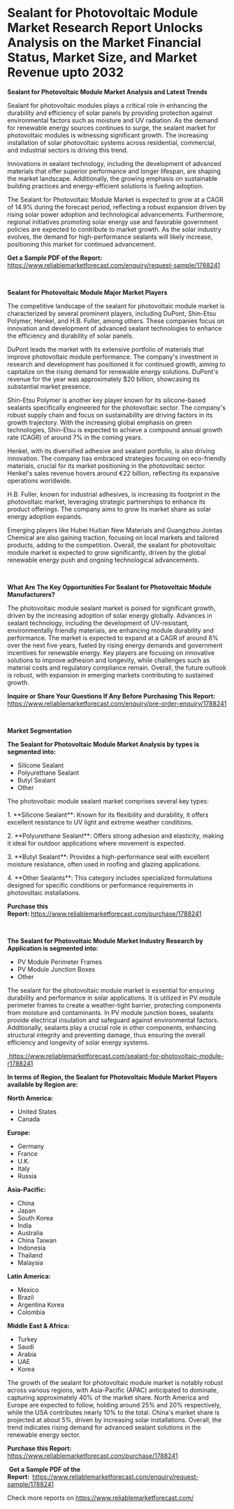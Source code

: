 <p><h1>Sealant for Photovoltaic Module Market Research Report Unlocks Analysis on the Market Financial Status, Market Size, and Market Revenue upto 2032</h1></p><p><strong>Sealant for Photovoltaic Module Market Analysis and Latest Trends</strong></p>
<p><p>Sealant for photovoltaic modules plays a critical role in enhancing the durability and efficiency of solar panels by providing protection against environmental factors such as moisture and UV radiation. As the demand for renewable energy sources continues to surge, the sealant market for photovoltaic modules is witnessing significant growth. The increasing installation of solar photovoltaic systems across residential, commercial, and industrial sectors is driving this trend. </p><p>Innovations in sealant technology, including the development of advanced materials that offer superior performance and longer lifespan, are shaping the market landscape. Additionally, the growing emphasis on sustainable building practices and energy-efficient solutions is fueling adoption. </p><p>The Sealant for Photovoltaic Module Market is expected to grow at a CAGR of 14.9% during the forecast period, reflecting a robust expansion driven by rising solar power adoption and technological advancements. Furthermore, regional initiatives promoting solar energy use and favorable government policies are expected to contribute to market growth. As the solar industry evolves, the demand for high-performance sealants will likely increase, positioning this market for continued advancement.</p></p>
<p><strong>Get a Sample PDF of the Report:&nbsp;</strong> <a href="https://www.reliablemarketforecast.com/enquiry/request-sample/1788241?utm_campaign=2272&utm_medium=2&utm_source=Github&utm_content=ia&utm_term=02022025&utm_id=sealant-for-photovoltaic-module">https://www.reliablemarketforecast.com/enquiry/request-sample/1788241</a></p>
<p>&nbsp;</p>
<p><strong>Sealant for Photovoltaic Module Major Market Players</strong></p>
<p><p>The competitive landscape of the sealant for photovoltaic module market is characterized by several prominent players, including DuPont, Shin-Etsu Polymer, Henkel, and H.B. Fuller, among others. These companies focus on innovation and development of advanced sealant technologies to enhance the efficiency and durability of solar panels.</p><p>DuPont leads the market with its extensive portfolio of materials that improve photovoltaic module performance. The company's investment in research and development has positioned it for continued growth, aiming to capitalize on the rising demand for renewable energy solutions. DuPont's revenue for the year was approximately $20 billion, showcasing its substantial market presence.</p><p>Shin-Etsu Polymer is another key player known for its silicone-based sealants specifically engineered for the photovoltaic sector. The company's robust supply chain and focus on sustainability are driving factors in its growth trajectory. With the increasing global emphasis on green technologies, Shin-Etsu is expected to achieve a compound annual growth rate (CAGR) of around 7% in the coming years.</p><p>Henkel, with its diversified adhesive and sealant portfolio, is also driving innovation. The company has embraced strategies focusing on eco-friendly materials, crucial for its market positioning in the photovoltaic sector. Henkel's sales revenue hovers around €22 billion, reflecting its expansive operations worldwide.</p><p>H.B. Fuller, known for industrial adhesives, is increasing its footprint in the photovoltaic market, leveraging strategic partnerships to enhance its product offerings. The company aims to grow its market share as solar energy adoption expands.</p><p>Emerging players like Hubei Huitian New Materials and Guangzhou Jointas Chemical are also gaining traction, focusing on local markets and tailored products, adding to the competition. Overall, the sealant for photovoltaic module market is expected to grow significantly, driven by the global renewable energy push and ongoing technological advancements.</p></p>
<p>&nbsp;</p>
<p><strong>What Are The Key Opportunities For Sealant for Photovoltaic Module Manufacturers?</strong></p>
<p><p>The photovoltaic module sealant market is poised for significant growth, driven by the increasing adoption of solar energy globally. Advances in sealant technology, including the development of UV-resistant, environmentally friendly materials, are enhancing module durability and performance. The market is expected to expand at a CAGR of around 8% over the next five years, fueled by rising energy demands and government incentives for renewable energy. Key players are focusing on innovative solutions to improve adhesion and longevity, while challenges such as material costs and regulatory compliance remain. Overall, the future outlook is robust, with expansion in emerging markets contributing to sustained growth.</p></p>
<p><strong>Inquire or Share Your Questions If Any Before Purchasing This Report:</strong> <a href="https://www.reliablemarketforecast.com/enquiry/pre-order-enquiry/1788241?utm_campaign=2272&utm_medium=2&utm_source=Github&utm_content=ia&utm_term=02022025&utm_id=sealant-for-photovoltaic-module">https://www.reliablemarketforecast.com/enquiry/pre-order-enquiry/1788241</a></p>
<p>&nbsp;</p>
<p><strong>Market Segmentation</strong></p>
<p><strong>The Sealant for Photovoltaic Module Market Analysis by types is segmented into:</strong></p>
<p><ul><li>Silicone Sealant</li><li>Polyurethane Sealant</li><li>Butyl Sealant</li><li>Other</li></ul></p>
<p><p>The photovoltaic module sealant market comprises several key types: </p><p>1. **Silicone Sealant**: Known for its flexibility and durability, it offers excellent resistance to UV light and extreme weather conditions.</p><p>   </p><p>2. **Polyurethane Sealant**: Offers strong adhesion and elasticity, making it ideal for outdoor applications where movement is expected.</p><p>3. **Butyl Sealant**: Provides a high-performance seal with excellent moisture resistance, often used in roofing and glazing applications. </p><p>4. **Other Sealants**: This category includes specialized formulations designed for specific conditions or performance requirements in photovoltaic installations.</p></p>
<p><strong>Purchase this Report:&nbsp;</strong><a href="https://www.reliablemarketforecast.com/purchase/1788241?utm_campaign=2272&utm_medium=2&utm_source=Github&utm_content=ia&utm_term=02022025&utm_id=sealant-for-photovoltaic-module">https://www.reliablemarketforecast.com/purchase/1788241</a></p>
<p>&nbsp;</p>
<p><strong>The Sealant for Photovoltaic Module Market Industry Research by Application is segmented into:</strong></p>
<p><ul><li>PV Module Perimeter Frames</li><li>PV Module Junction Boxes</li><li>Other</li></ul></p>
<p><p>The sealant for the photovoltaic module market is essential for ensuring durability and performance in solar applications. It is utilized in PV module perimeter frames to create a weather-tight barrier, protecting components from moisture and contaminants. In PV module junction boxes, sealants provide electrical insulation and safeguard against environmental factors. Additionally, sealants play a crucial role in other components, enhancing structural integrity and preventing damage, thus ensuring the overall efficiency and longevity of solar energy systems.</p></p>
<p><a href="https://www.reliablemarketforecast.com/sealant-for-photovoltaic-module-r1788241?utm_campaign=2272&utm_medium=2&utm_source=Github&utm_content=ia&utm_term=02022025&utm_id=sealant-for-photovoltaic-module">&nbsp;https://www.reliablemarketforecast.com/sealant-for-photovoltaic-module-r1788241</a></p>
<p><strong>In terms of Region, the Sealant for Photovoltaic Module Market Players available by Region are:</strong></p>
<p>
    <p> <strong> North America: </strong>
        <ul>
            <li>United States</li>
            <li>Canada</li>
        </ul>
        </p> 
    <p> <strong> Europe: </strong>
        <ul>
            <li>Germany</li>
            <li>France</li>
            <li>U.K.</li>
            <li>Italy</li>
            <li>Russia</li>
        </ul>
        </p> 
    <p> <strong> Asia-Pacific: </strong>
        <ul>
            <li>China</li>
            <li>Japan</li>
            <li>South Korea</li>
            <li>India</li>
            <li>Australia</li>
            <li>China Taiwan</li>
            <li>Indonesia</li>
            <li>Thailand</li>
            <li>Malaysia</li>
        </ul>
        </p> 
    <p> <strong> Latin America: </strong>
        <ul>
            <li>Mexico</li>
            <li>Brazil</li>
            <li>Argentina Korea</li>
            <li>Colombia</li>
        </ul>
        </p> 
    <p> <strong> Middle East & Africa: </strong>
        <ul>
            <li>Turkey</li>
            <li>Saudi</li>
            <li>Arabia</li>
            <li>UAE</li>
            <li>Korea</li>
        </ul>
    </p>
    </p>
<p><p>The growth of the sealant for photovoltaic module market is notably robust across various regions, with Asia-Pacific (APAC) anticipated to dominate, capturing approximately 40% of the market share. North America and Europe are expected to follow, holding around 25% and 20% respectively, while the USA contributes nearly 10% to the total. China's market share is projected at about 5%, driven by increasing solar installations. Overall, the trend indicates rising demand for advanced sealant solutions in the renewable energy sector.</p></p>
<p><strong>Purchase this Report: </strong><a href="https://www.reliablemarketforecast.com/purchase/1788241?utm_campaign=2272&utm_medium=2&utm_source=Github&utm_content=ia&utm_term=02022025&utm_id=sealant-for-photovoltaic-module">https://www.reliablemarketforecast.com/purchase/1788241</a></p>
<p>&nbsp;<strong>Get a Sample PDF of the Report:&nbsp;&nbsp;</strong><a href="https://www.reliablemarketforecast.com/enquiry/request-sample/1788241?utm_campaign=2272&utm_medium=2&utm_source=Github&utm_content=ia&utm_term=02022025&utm_id=sealant-for-photovoltaic-module">https://www.reliablemarketforecast.com/enquiry/request-sample/1788241</a></p>
<p><strong></strong></p>
<p>Check more reports on <a href="https://www.reliablemarketforecast.com/?utm_campaign=2272&utm_medium=2&utm_source=Github&utm_content=ia&utm_term=02022025&utm_id=sealant-for-photovoltaic-module">https://www.reliablemarketforecast.com/</a></p>